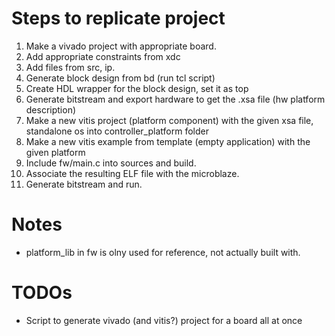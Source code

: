 # Steps to replicate project

1. Make a vivado project with appropriate board.
2. Add appropriate constraints from xdc
3. Add files from src, ip.
4. Generate block design from bd (run tcl script)
5. Create HDL wrapper for the block design, set it as top
6. Generate bitstream and export hardware to get the .xsa file (hw platform description)
7. Make a new vitis project (platform component) with the given xsa file, standalone os into controller_platform folder
8. Make a new vitis example from template (empty application) with the given platform
9. Include fw/main.c into sources and build.
10. Associate the resulting ELF file with the microblaze.
11. Generate bitstream and run.

# Notes
- platform_lib in fw is olny used for reference, not actually built with.

# TODOs
- Script to generate vivado (and vitis?) project for a board all at once

